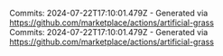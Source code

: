 Commits: 2024-07-22T17:10:01.479Z - Generated via https://github.com/marketplace/actions/artificial-grass
<br>
Commits: 2024-07-22T17:10:01.479Z - Generated via https://github.com/marketplace/actions/artificial-grass
<br>
